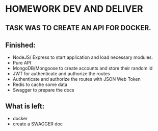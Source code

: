 # HOMEWORK DEV AND DELIVER

## TASK WAS TO CREATE AN API FOR DOCKER.

## Finished:

- NodeJS/ Express to start application and load necessary modules.
- Pure API
- MongoDB/Mongoose to create accounts and store their random id
- JWT for authenticate and authorize the routes
- Authenticate and authorize the routes with JSON Web Token
- Redis to cache some data
- Swagger to prepare the docs

## What is left:

- docker
- create a SWAGGER doc
